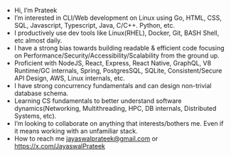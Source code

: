 - Hi, I’m Prateek
- I’m interested in CLI/Web development on Linux using Go, HTML, CSS, SQL, Javascript, Typescript, Java, C/C++. Python, etc.
- I productively use dev tools like Linux(RHEL), Docker, Git, BASH Shell, etc almost daily.
- I have a strong bias towards building readable & efficient code focusing on Performance/Security/Accessibility/Scalability from the ground up.
- Proficient with NodeJS, React, Express, React Native, GraphQL, V8 Runtime/GC internals, Spring, PostgresSQL, SQLite, Consistent/Secure API Design, AWS, Linux internals, etc.
- I have strong concurrency fundamentals and can design non-trivial database schema.
- Learning CS fundamentals to better understand software dynamics(Networking, Multithreading, HPC, DB internals, Distributed Systems, etc).
- I’m looking to collaborate on anything that interests/bothers me. Even if it means working with an unfamiliar stack.
- How to reach me jayaswalprateek@gmail.com or https://x.com/JayaswalPrateek

<!---
JayaswalPrateek/JayaswalPrateek is a ✨ special ✨ repository because its `README.md` (this file) appears on your GitHub profile.
You can click the Preview link to take a look at your changes.
--->
